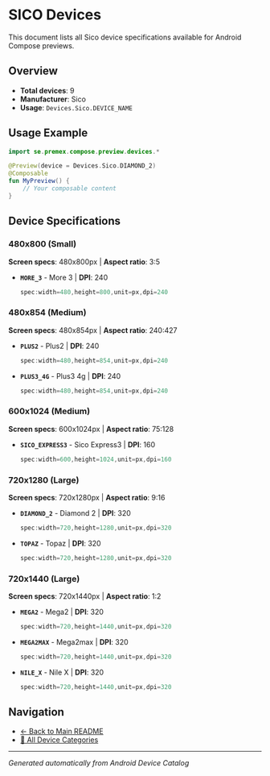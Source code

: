 # SICO Devices

This document lists all Sico device specifications available for Android Compose previews.

## Overview

- **Total devices**: 9
- **Manufacturer**: Sico
- **Usage**: `Devices.Sico.DEVICE_NAME`

## Usage Example

```kotlin
import se.premex.compose.preview.devices.*

@Preview(device = Devices.Sico.DIAMOND_2)
@Composable
fun MyPreview() {
    // Your composable content
}
```

## Device Specifications

### 480x800 (Small)

**Screen specs**: 480x800px | **Aspect ratio**: 3:5

- **`MORE_3`** - More 3 | **DPI**: 240
  ```kotlin
  spec:width=480,height=800,unit=px,dpi=240
  ```

### 480x854 (Medium)

**Screen specs**: 480x854px | **Aspect ratio**: 240:427

- **`PLUS2`** - Plus2 | **DPI**: 240
  ```kotlin
  spec:width=480,height=854,unit=px,dpi=240
  ```

- **`PLUS3_4G`** - Plus3 4g | **DPI**: 240
  ```kotlin
  spec:width=480,height=854,unit=px,dpi=240
  ```

### 600x1024 (Medium)

**Screen specs**: 600x1024px | **Aspect ratio**: 75:128

- **`SICO_EXPRESS3`** - Sico Express3 | **DPI**: 160
  ```kotlin
  spec:width=600,height=1024,unit=px,dpi=160
  ```

### 720x1280 (Large)

**Screen specs**: 720x1280px | **Aspect ratio**: 9:16

- **`DIAMOND_2`** - Diamond 2 | **DPI**: 320
  ```kotlin
  spec:width=720,height=1280,unit=px,dpi=320
  ```

- **`TOPAZ`** - Topaz | **DPI**: 320
  ```kotlin
  spec:width=720,height=1280,unit=px,dpi=320
  ```

### 720x1440 (Large)

**Screen specs**: 720x1440px | **Aspect ratio**: 1:2

- **`MEGA2`** - Mega2 | **DPI**: 320
  ```kotlin
  spec:width=720,height=1440,unit=px,dpi=320
  ```

- **`MEGA2MAX`** - Mega2max | **DPI**: 320
  ```kotlin
  spec:width=720,height=1440,unit=px,dpi=320
  ```

- **`NILE_X`** - Nile X | **DPI**: 320
  ```kotlin
  spec:width=720,height=1440,unit=px,dpi=320
  ```

## Navigation

- [← Back to Main README](../../README.md)
- [📱 All Device Categories](../README.md)

---
*Generated automatically from Android Device Catalog*
